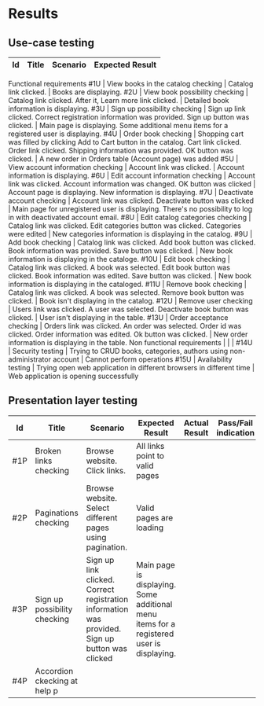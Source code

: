 
# Results


## Use-case testing

Id  | Title | Scenario | Expected Result
--|--|--|--
Functional requirements
#1U | View books in the catalog checking | Catalog link clicked. | Books are displaying.
#2U | View book possibility checking | Catalog link clicked. After it, Learn more link clicked. | Detailed book information is displaying.
#3U | Sign up possibility checking | Sign up link clicked. Correct registration information was provided. Sign up button was clicked. | Main page is displaying. Some additional menu items for a registered user is displaying.
#4U | Order book checking | Shopping cart was filled by clicking Add to Cart button in the catalog. Cart link clicked. Order link clicked. Shipping information was provided. OK button was clicked. | A new order in Orders table (Account page) was added
#5U | View account information checking | Account link was clicked. | Account information is displaying.
#6U | Edit account information checking | Account link was clicked. Account information was changed. OK button was clicked | Account page is displaying. New information is displaying.
#7U | Deactivate account checking | Account link was clicked. Deactivate button was clicked | Main page for unregistered user is displaying. There's no possibility to log in with deactivated account email.
#8U | Edit catalog categories checking | Catalog link was clicked. Edit categories button was clicked. Categories were edited | New categories information is displaying in the catalog.
#9U | Add book checking | Catalog link was clicked. Add book button was clicked. Book information was provided. Save button was clicked. | New book information is displaying in the cataloge.
#10U | Edit book checking | Catalog link was clicked. A book was selected. Edit book button was clicked. Book information was edited. Save button was clicked. | New book information is displaying in the cataloged.
#11U | Remove book checking | Catalog link was clicked. A book was selected. Remove book button was clicked. | Book isn't displaying in the catalog.
#12U | Remove user checking | Users link was clicked. A user was selected. Deactivate book button was clicked. | User isn't displaying in the table.
#13U | Order acceptance checking | Orders link was clicked. An order was selected. Order id was clicked. Order information was edited. Ok button was clicked. | New order information is displaying in the table.
Non functional requirements | | | 
#14U | Security testing | Trying to CRUD books, categories, authors using non-administrator account | Cannot perform operations
#15U | Availability testing | Trying open web application in different browsers in different time | Web application is opening successfully

## Presentation layer testing

Id  | Title | Scenario | Expected Result | Actual Result | Pass/Fail indication
 --|--|--|--|--|--
#1P | Broken links checking | Browse website. Click links. | All links point to valid pages
#2P | Paginations checking | Browse website. Select different pages using pagination. | Valid pages are loading
#3P | Sign up possibility checking | Sign up link clicked. Correct registration information was provided. Sign up button was clicked | Main page is displaying. Some additional menu items for a registered user is displaying.
#4P | Accordion ckecking at help p
